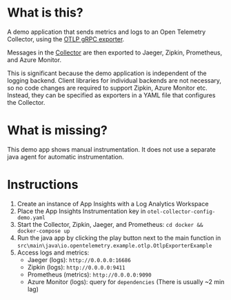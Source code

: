 # What is this?
A demo application that sends metrics and logs to an Open Telemetry Collector, using the
[OTLP gRPC exporter](https://github.com/open-telemetry/opentelemetry-collector/tree/master/exporter/otlpexporter).

Messages in the [Collector](https://github.com/open-telemetry/opentelemetry-collector-contrib) are
then exported to Jaeger, Zipkin, Prometheus, and Azure Monitor.

This is significant because the demo application is independent of the logging backend. Client
libraries for individual backends are not necessary, so no code changes are required to support
Zipkin, Azure Monitor etc. Instead, they can be specified as exporters in a YAML file that
configures the Collector.

# What is missing?
This demo app shows manual instrumentation. It does not use a separate java agent for automatic
instrumentation.

# Instructions
1. Create an instance of App Insights with a Log Analytics Workspace
2. Place the App Insights Instrumentation key in `otel-collector-config-demo.yaml`
3. Start the Collector, Zipkin, Jaeger, and Prometheus: `cd docker && docker-compose up`
4. Run the java app by clicking the play button next to the main function in
`src\main\java\io.opentelemetry.example.otlp.OtlpExporterExample`
5. Access logs and metrics:
    * Jaeger (logs): `http://0.0.0.0:16686`
    * Zipkin (logs): `http://0.0.0.0:9411`
    * Prometheus (metrics): `http://0.0.0.0:9090`
    * Azure Monitor (logs): query for `dependencies` (There is usually ~2 min lag)
